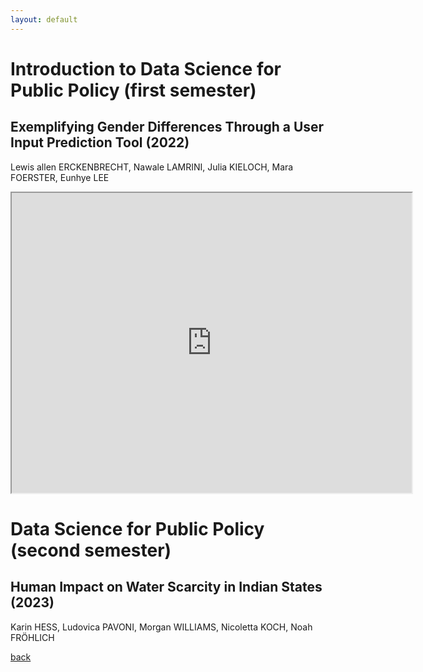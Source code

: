 ```yaml
---
layout: default
---
```


# Introduction to Data Science for Public Policy (first semester) 
## Exemplifying Gender Differences Through a User Input Prediction Tool (2022)
Lewis allen ERCKENBRECHT, Nawale LAMRINI, Julia KIELOCH, Mara FOERSTER, Eunhye LEE

<iframe src="https://drive.google.com/file/d/15ZKlHiAk--5WTNJNKcKufi_uBs4Btg87/preview" width="640" height="480" allow="autoplay"></iframe>


# Data Science for Public Policy (second semester)
## Human Impact on Water Scarcity in Indian States (2023)
Karin HESS, Ludovica PAVONI, Morgan WILLIAMS, Nicoletta KOCH, Noah FRÖHLICH

<script src="https://gist.github.com/datasciencespo/540a6d387e900e7c5e32f71b43bd270d.js"></script>




[back](./)
